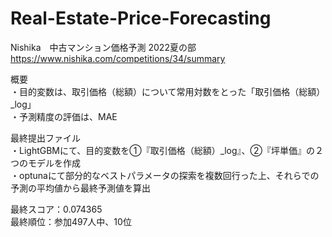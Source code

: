 # Real-Estate-Price-Forecasting
  Nishika　中古マンション価格予測 2022夏の部  
  https://www.nishika.com/competitions/34/summary
  
概要  
・目的変数は、取引価格（総額）について常用対数をとった「取引価格（総額）_log」  
・予測精度の評価は、MAE  

最終提出ファイル  
・LightGBMにて、目的変数を①『取引価格（総額）_log』、②『坪単価』の２つのモデルを作成  
・optunaにて部分的なベストパラメータの探索を複数回行った上、それらでの予測の平均値から最終予測値を算出  

最終スコア：0.074365  
最終順位：参加497人中、10位  
